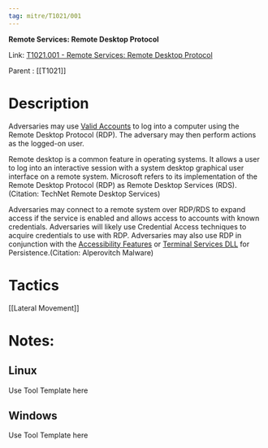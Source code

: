 ```yaml
---
tag: mitre/T1021/001
---
```


**Remote Services: Remote Desktop Protocol**

Link: [T1021.001 - Remote Services: Remote Desktop Protocol](https://attack.mitre.org/techniques/T1021/001)

Parent : [[T1021]]


# Description

Adversaries may use [Valid Accounts](https://attack.mitre.org/techniques/T1078) to log into a computer using the Remote Desktop Protocol (RDP). The adversary may then perform actions as the logged-on user.

Remote desktop is a common feature in operating systems. It allows a user to log into an interactive session with a system desktop graphical user interface on a remote system. Microsoft refers to its implementation of the Remote Desktop Protocol (RDP) as Remote Desktop Services (RDS).(Citation: TechNet Remote Desktop Services) 

Adversaries may connect to a remote system over RDP/RDS to expand access if the service is enabled and allows access to accounts with known credentials. Adversaries will likely use Credential Access techniques to acquire credentials to use with RDP. Adversaries may also use RDP in conjunction with the [Accessibility Features](https://attack.mitre.org/techniques/T1546/008) or [Terminal Services DLL](https://attack.mitre.org/techniques/T1505/005) for Persistence.(Citation: Alperovitch Malware)

# Tactics


[[Lateral Movement]]


# Notes:

## Linux

Use Tool Template here

## Windows

Use Tool Template here